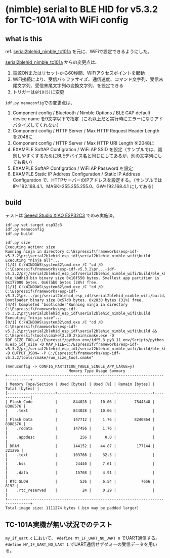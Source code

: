 # (nimble) serial to BLE HID for v5.3.2 for TC-101A with WiFi config

## what is this

ref.
[serial2blehid_nimble_tc101a](https://github.com/KadotaMasayuki/serial2blehid_esp_idf/tree/main/serial2blehid_nimble_tc101a)
を元に、WiFiで設定できるようにした。


[serial2blehid_nimble_tc101a](https://github.com/KadotaMasayuki/serial2blehid_esp_idf/tree/main/serial2blehid_nimble_tc101a)
からの変更点は、

1. 電源ONまたはリセットから60秒間、WiFiアクセスポイントを起動
1. WiFi接続により、受信バッファサイズ、通信速度、コマンド文字列、受信末尾文字列、受信末尾文字列の変換文字列、を設定できる
1. トリガーは`GPIO(5)`に変更

`idf.py menuconfig`での変更点は、

1. Component config / Bluetooth / Nimble Options / BLE GAP default device name を9文字以下で指定（これ以上だと実行時にエラーになりアドバタイズしてくれない）
1. Component config / HTTP Server / Max HTTP Request Header Length を2048に
1. Component config / HTTP Server / Max HTTP URI Length を2048に
1. EXAMPLE SoftAP Configration / WiFi AP SSID を設定（サンプルでは、識別しやすくするためにBLEデバイス名と同じにしてあるが、別の文字列にしても良い）
1. EXAMPLE SoftAP Configration / WiFi AP Password を設定
1. EXAMPLE Static IP Address Configuration / Static IP Address Configuration で、HTTPサーバーのIPアドレスを設定する。（サンプルではIP=192.168.4.1、MASK=255.255.255.0、GW=192.168.4.1 にしてある）


## build

テストは [Seeed Studio XIAO ESP32C3](https://wiki.seeedstudio.com/XIAO_ESP32C3_Getting_Started/) でのみ実施済。

```
idf.py set-target esp32c3
idf.py menuconfig
idf.py build
```

```
idf.py size
Executing action: size
Running ninja in directory C:\Espressif\frameworks\esp-idf-v5.3.2\prj\serial2blehid_esp_idf\serial2blehid_nimble_wifi\build
Executing "ninja all"...
[1/4] C:\WINDOWS\system32\cmd.exe /C "cd /D C:\Espressif\frameworks\esp-idf-v5.3.2\pr...-idf-v5.3.2/prj/serial2blehid_esp_idf/serial2blehid_nimble_wifi/build/ble_kbdhid.bin
ble_kbdhid.bin binary size 0x10f550 bytes. Smallest app partition is 0x177000 bytes. 0x67ab0 bytes (28%) free.
[1/1] C:\WINDOWS\system32\cmd.exe /C "cd /D C:\Espressif\frameworks\esp-idf-v5.3.2\pr.../prj/serial2blehid_esp_idf/serial2blehid_nimble_wifi/build/bootloader/bootloader.bin
Bootloader binary size 0x57d0 bytes. 0x2830 bytes (31%) free.
[4/4] Completed 'bootloader'Running ninja in directory C:\Espressif\frameworks\esp-idf-v5.3.2\prj\serial2blehid_esp_idf\serial2blehid_nimble_wifi\build
Executing "ninja size"...
[0/1] C:\WINDOWS\system32\cmd.exe /C "cd /D C:\Espressif\frameworks\esp-idf-v5.3.2\prj\serial2blehid_esp_idf\serial2blehid_nimble_wifi\build && C:\Espressif\tools\cmake\3.30.2\bin\cmake.exe -D IDF_SIZE_TOOL=C:/Espressif/python_env/idf5.3_py3.11_env/Scripts/python.exe;-m;esp_idf_size -D MAP_FILE=C:/Espressif/frameworks/esp-idf-v5.3.2/prj/serial2blehid_esp_idf/serial2blehid_nimble_wifi/build/ble_kbdhid.map -D OUTPUT_JSON= -P C:/Espressif/frameworks/esp-idf-v5.3.2/tools/cmake/run_size_tool.cmake"
```

```
(menuconfig -> CONFIG_PARTITION_TABLE_SINGLE_APP_LARGE=y)
                            Memory Type Usage Summary
+--------------------------------------------------------------------------------+
| Memory Type/Section | Used [bytes] | Used [%] | Remain [bytes] | Total [bytes] |
|---------------------+--------------+----------+----------------+---------------|
| Flash Code          |       844028 |    10.06 |        7544548 |       8388576 |
|    .text            |       844028 |    10.06 |                |               |
| Flash Data          |       147712 |     1.76 |        8240864 |       8388576 |
|    .rodata          |       147456 |     1.76 |                |               |
|    .appdesc         |          256 |      0.0 |                |               |
| DRAM                |       144152 |    44.87 |         177144 |        321296 |
|    .text            |       103766 |     32.3 |                |               |
|    .bss             |        24440 |     7.61 |                |               |
|    .data            |        15768 |     4.91 |                |               |
| RTC SLOW            |          536 |     6.54 |           7656 |          8192 |
|    .rtc_reserved    |           24 |     0.29 |                |               |
+--------------------------------------------------------------------------------+
Total image size: 1111274 bytes (.bin may be padded larger)
```


## TC-101A実機が無い状況でのテスト

`my_if_uart.c` において、 ```#define MY_IF_UART_NO_UART 0``` でUART通信する。```#define MY_IF_UART_NO_UART 1``` でUART通信せずダミーの受信データを用いる。




